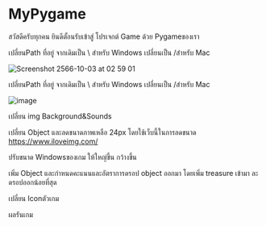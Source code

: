 # MyPygame
สวัสดีครับทุกคน ยินดีตั้อนรับเข้าสู่ โปรเจกต์ Game ด้วย Pygameของเรา

เปลี่ยนPath ที่อยู่ จากเดิมเป็น \ สำหรับ Windows 	เปลี่ยนเป็น /สำหรับ Mac

![Screenshot 2566-10-03 at 02 59 01](https://github.com/Naruepanat168/MyPygame/assets/104188069/e9278781-31ff-4a5c-bacb-7daa21d968f9)

เปลี่ยนPath ที่อยู่ จากเดิมเป็น \ สำหรับ Windows 	เปลี่ยนเป็น /สำหรับ Mac

![image](https://github.com/Naruepanat168/MyPygame/assets/104188069/d07a921c-17e9-4129-8ff7-7dcfb09402c7)

เปลี่ยน img Background&Sounds





เปลี่ยน Object และลดขนาดภาพเหลือ 24px โดยใช้เว็บนี้ในการลดขนาด https://www.iloveimg.com/


ปรับขนาด Windowsของเกม ให้ใหญ่ขึ้น กว้างขึ้น


เพิ่ม Object และกำหนดคะแนนและอัตราการดรอป object ออกมา โดยเพิ่ม treasure เข้ามา ละดรอปออกน้อยที่สุด




























เปลี่ยน Iconตัวเกม





ผลรันเกม




































